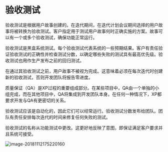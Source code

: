 # 验收测试

验收测试是根据用户故事创建的。在迭代期间，在迭代计划会议期间选择的用户故事将被转换为验收测试。客户指定用于测试用户故事何时正确实施的方案。故事可以有一个或多个验收测试，确保功能正常运行。

验收测试是黑盒系统测试。每个验收测试代表系统的一些预期结果。客户有责任验证验收测试的正确性并检查测试分数，以确定哪些失败的测试具有最高优先级。验收测试也用作生产发布之前的回归测试。

在通过其验收测试之前，用户故事不被视为完成。这意味着必须在每次迭代时创建新的验收测试，否则开发团队将报告零进度。

质量保证（QA）是XP过程的重要组成部分。在某些项目中，QA由一个单独的小组完成，而在其他项目中，QA将集成到开发团队本身。在任何一种情况下，XP都要求开发与QA有更密切的关系。

验收测试应该是自动化的，因此它们可以经常运行。验收测试分数发布给团队。团队有责任安排每次迭代的时间来修复任何失败的测试。

验收测试的名称从功能测试中更改。这更好地反映了意图，即保证满足客户要求并且系统可接受。

 ![image-20181112175220160](https://raw.githubusercontent.com/eXtremeProgramming-cn/www.extremeprogramming.cn/master/images/projectsml.gif)
